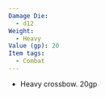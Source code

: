 ```yaml
---
Damage Die:
  - d12
Weight:
  - Heavy
Value (gp): 20
Item tags:
  - Combat
---
```

- Heavy crossbow. 20gp